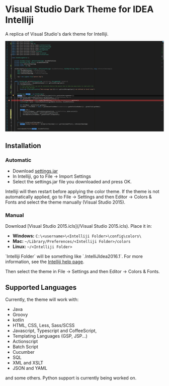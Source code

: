 Visual Studio Dark Theme for IDEA Intelliji
============================================

A replica of Visual Studio's dark theme for Intelliji.

![Example with Groovy](/screenshots/groovy.png)

## Installation

### Automatic

- Download [settings.jar](/settings.jar)
- In Intelliji, go to File -> Import Settings
- Select the settings.jar file you downloaded and press OK.

Intelliji will then restart before applying the color theme. If the theme is not automatically applied, go to File -> Settings and then Editor -> Colors & Fonts and select the theme manually (Visual Studio 2015).

### Manual

Download [Visual Studio 2015.icls](/Visual Studio 2015.icls). Place it in:

- **Windows:** `C:\<username>\<Intelliji Folder>\config\colors\`
- **Mac:** `~/Library/Preferences/<Intelliji Folder>/colors`
- **Linux:** `~/<Intelliji Folder>`

\`Intelliji Folder\` will be something like \`.IntelliJIdea2016.1\`. For more information, see the [Intelliji help page](https://www.jetbrains.com/help/idea/2016.1/directories-used-by-intellij-idea-to-store-settings-caches-plugins-and-logs.html?origin=old_help).

Then select the theme in File -> Settings and then Editor -> Colors & Fonts.

## Supported Languages

Currently, the theme will work with:

- Java
- Groovy
- kotlin
- HTML, CSS, Less, Sass/SCSS
- Javascript, Typescript and CoffeeScript, 
- Templating Languages (GSP, JSP...)
- Actionscript
- Batch Script
- Cucumber
- SQL
- XML and XSLT
- JSON and YAML

and some others. Python support is currently being worked on.
